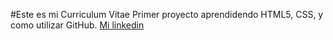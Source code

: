 #Este es mi Curriculum Vitae 
Primer proyecto aprendidendo HTML5, CSS, y como utilizar GitHub.
[Mi linkedin](https://www.linkedin.com/in/danaayelenrm/)
